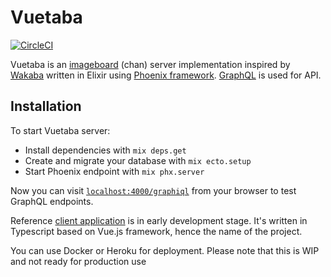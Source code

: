 # Vuetaba

[![CircleCI](https://circleci.com/gh/fobo66/vuetaba.svg?style=svg)](https://circleci.com/gh/fobo66/vuetaba)

Vuetaba is an [imageboard](https://en.wikipedia.org/wiki/Imageboard) (chan) server implementation inspired by [Wakaba](https://wakaba.c3.cx/s/web/wakaba_kareha) written in Elixir using [Phoenix framework](http://www.phoenixframework.org/). [GraphQL](http://www.graphql.org/) is used for API.

## Installation

To start Vuetaba server:

* Install dependencies with `mix deps.get`
* Create and migrate your database with `mix ecto.setup`
* Start Phoenix endpoint with `mix phx.server`

Now you can visit [`localhost:4000/graphiql`](http://localhost:4000/graphiql) from your browser to test GraphQL endpoints.

Reference [client application](https://github.com/fobo66/vuetaba-client) is in early development stage. It's written in Typescript based on Vue.js framework, hence the name of the project.

You can use Docker or Heroku for deployment. Please note that this is WIP and not ready for production use
